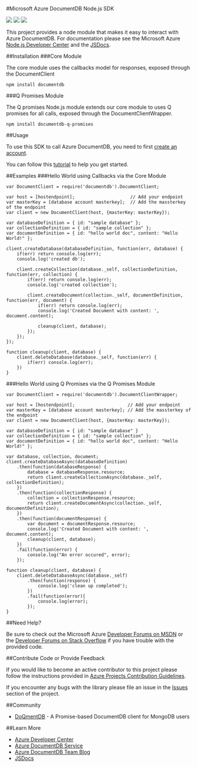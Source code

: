 #Microsoft Azure DocumentDB Node.js SDK

![](https://img.shields.io/npm/v/documentdb.svg)
![](https://img.shields.io/npm/dm/documentdb.svg)
![](https://img.shields.io/github/issues/azure/azure-documentdb-node.svg)

This project provides a node module that makes it easy to interact with Azure DocumentDB. For documentation please see the Microsoft Azure [Node.js Developer Center](http://azure.microsoft.com/en-us/develop/nodejs/) and the [JSDocs](http://dl.windowsazure.com/documentDB/jsclientdocs/).

##Installation
###Core Module

The core module uses the callbacks model for responses, exposed through the DocumentClient 

    npm install documentdb

###Q Promises Module 

The Q promises Node.js module extends our core module to uses Q promises for all calls, exposed through the DocumentClientWrapper.

    npm install documentdb-q-promises

##Usage

To use this SDK to call Azure DocumentDB, you need to first [create an account](http://azure.microsoft.com/en-us/documentation/articles/documentdb-create-account/).

You can follow this [tutorial](http://azure.microsoft.com/en-us/documentation/articles/documentdb-nodejs-application/) to help you get started.

##Examples
###Hello World using Callbacks via the Core Module

	var DocumentClient = require('documentdb').DocumentClient;
	
	var host = [hostendpoint];                     // Add your endpoint
	var masterKey = [database account masterkey];  // Add the massterkey of the endpoint
	var client = new DocumentClient(host, {masterKey: masterKey});

	var databaseDefinition = { id: "sample database" };
	var collectionDefinition = { id: "sample collection" };
	var documentDefinition = { id: "hello world doc", content: "Hello World!" };
	
	client.createDatabase(databaseDefinition, function(err, database) {
	    if(err) return console.log(err);
	    console.log('created db');
	
	    client.createCollection(database._self, collectionDefinition, function(err, collection) {
	        if(err) return console.log(err);
	        console.log('created collection');
	
	        client.createDocument(collection._self, documentDefinition, function(err, document) {
	            if(err) return console.log(err);
	            console.log('Created Document with content: ', document.content);

	            cleanup(client, database);
	        });
	    });
	});
	
	function cleanup(client, database) {
	    client.deleteDatabase(database._self, function(err) {
	        if(err) console.log(err);
	    })
	}

###Hello World using Q Promises via the Q Promises Module

	var DocumentClient = require('documentdb').DocumentClientWrapper;
	
	var host = [hostendpoint];                    // Add your endpoint
	var masterKey = [database account masterkey]; // Add the massterkey of the endpoint
	var client = new DocumentClient(host, {masterKey: masterKey});
	
	var databaseDefinition = { id: "sample database" }
	var collectionDefinition = { id: "sample collection" };
	var documentDefinition = { id: "hello world doc", content: "Hello World!" };
	
	var database, collection, document;
	client.createDatabaseAsync(databaseDefinition)
	    .then(function(databaseResponse) {
	        database = databaseResponse.resource;
	        return client.createCollectionAsync(database._self, collectionDefinition);
	    })
	    .then(function(collectionResponse) {
	        collection = collectionResponse.resource;
	        return client.createDocumentAsync(collection._self, documentDefinition);
	    })
	    .then(function(documentResponse) {
	        var document = documentResponse.resource;
	        console.log('Created Document with content: ', document.content);
	        cleanup(client, database);
	    })
	    .fail(function(error) {
	        console.log("An error occured", error);
	    });
	
	function cleanup(client, database) {
	    client.deleteDatabaseAsync(database._self)
	        .then(function(response) {
	            console.log('clean up completed');
	        })
	        .fail(function(error){
	            console.log(error);
	        });
	}

##Need Help?

Be sure to check out the Microsoft Azure [Developer Forums on MSDN](https://social.msdn.microsoft.com/forums/azure/en-US/home?forum=AzureDocumentDB) or the [Developer Forums on Stack Overflow](http://stackoverflow.com/questions/tagged/azure-documentdb) if you have trouble with the provided code.

##Contribute Code or Provide Feedback

If you would like to become an active contributor to this project please follow the instructions provided in [Azure Projects Contribution Guidelines](http://azure.github.io/guidelines.html).

If you encounter any bugs with the library please file an issue in the [Issues](https://github.com/Azure/azure-documentdb-node/issues) section of the project.

##Community
* [DoQmentDB](https://github.com/a8m/doqmentdb) - A Promise-based DocumentDB client for MongoDB users

##Learn More

* [Azure Developer Center](http://azure.microsoft.com/en-us/develop/nodejs)
* [Azure DocumentDB Service](http://azure.microsoft.com/en-us/documentation/services/documentdb/)
* [Azure DocumentDB Team Blog](http://blogs.msdn.com/b/documentdb/)
* [JSDocs](http://dl.windowsazure.com/documentDB/jsclientdocs/)
